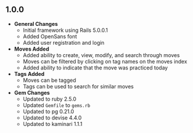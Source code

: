 ## 1.0.0

- **General Changes**
  - Initial framework using Rails 5.0.0.1
  - Added OpenSans font
  - Added user registration and login
- **Moves Added**
  - Added ability to create, view, modify, and search through moves
  - Moves can be filtered by clicking on tag names on the moves index
  - Added ability to indicate that the move was practiced today
- **Tags Added**
  - Moves can be tagged
  - Tags can be used to search for similar moves
- **Gem Changes**
  - Updated to ruby 2.5.0
  - Updated `Gemfile` to `gems.rb`
  - Updated to pg 0.21.0
  - Updated to devise 4.4.0
  - Updated to kaminari 1.1.1
